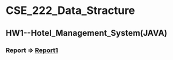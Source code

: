 # CSE_222_Data_Stracture
  ## HW1--Hotel_Management_System(JAVA)
   ### Report => [Report1](../blob/master/LICENSE)
